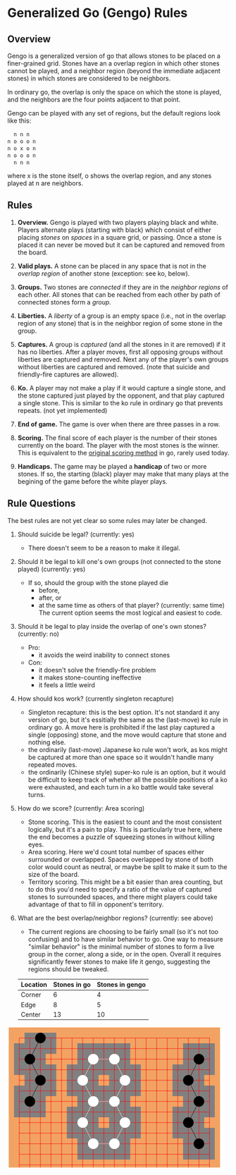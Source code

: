 
# Generalized Go (Gengo) Rules

## Overview
Gengo is a generalized version of go that allows stones to be placed on a finer-grained grid. Stones have an a overlap region in which other stones cannot be played, and a neighbor region (beyond the immediate adjacent stones) in which stones are considered to be neighbors. 

In ordinary go, the overlap is only the space on which the stone is played, and the neighbors are the four points adjacent to that point.

Gengo can be played with any set of regions, but the default regions look like this:
```
  n n n
n o o o n
n o x o n
n o o o n
  n n n
```
where x is the stone itself, o shows the overlap region, and any stones played at n are neighbors.

## Rules

1. **Overview.** Gengo is played with two players playing black and white. Players alternate plays (starting with black) which consist of either placing *stones* on *spaces* in a square grid, or passing. Once a stone is placed it can never be moved but it can be captured and removed from the board.

2. **Valid plays.** A stone can be placed in any space that is not in the *overlap region* of another stone (exception: see ko, below).

3. **Groups.** Two stones are *connected* if they are in the *neighbor regions* of each other. All stones that can be reached from each other by path of connected stones form a *group*.

4. **Liberties.** A *liberty* of a group is an empty space (i.e., not in the overlap region of any stone) that is in the neighbor region of some stone in the group.

5. **Captures.** A group is *captured* (and all the stones in it are removed) if it has no liberties. After a player moves, first all opposing groups without liberties are captured and removed. Next any of the player's own groups without liberties are captured and removed. (note that suicide and friendly-fire captures are allowed).

6. **Ko.** A player may not make a play if it would capture a single stone, and the stone captured just played by the opponent, and that play captured a single stone. This is similar to the ko rule in ordinary go that prevents repeats. (not yet implemented)

7. **End of game.** The game is over when there are three passes in a row.

8. **Scoring.** The final score of each player is the number of their stones currently on the board. The player with the most stones is the winner. This is equivalent to the [original scoring method](https://senseis.xmp.net/?StoneScoring) in go, rarely used today.

9. **Handicaps.** The game may be played a **handicap** of two or more stones. If so, the starting (black) player may make that many plays at the begining of the game before the white player plays.

## Rule Questions

The best rules are not yet clear so some rules may later be changed.

1. Should suicide be legal? (currently: yes)
   * There doesn't seem to be a reason to make it illegal.
2. Should it be legal to kill one's own groups (not connected to the stone played) (currently: yes)
   * If so, should the group with the stone played die
      * before,
      * after, or
      * at the same time as others of that player? (currently: same time)
    The current option seems the most logical and easiest to code.
3. Should it be legal to play inside the overlap of one's own stones? (currently: no)
    * Pro:
        * it avoids the weird inability to connect stones
    * Con:
        * it doesn't solve the friendly-fire problem
        * it makes stone-counting ineffective
        * it feels a little weird
4. How should kos work? (currently singleton recapture)
    * Singleton recapture: this is the best option. It's not standard it any version of go, but it's essitially the same as the (last-move) ko rule in ordinary go. A move here is prohibited if the last play captured a single (opposing) stone, and the move would capture that stone and nothing else.
    * the ordinarily (last-move) Japanese ko rule won't work, as kos might be captured at more than one space so it wouldn't handle many repeated moves.
    * the ordinarily (Chinese style) super-ko rule is an option, but it would be difficult to keep track of whether all the possible positions of a ko were exhausted, and each turn in a ko battle would take several turns.
5. How do we score? (currently: Area scoring)
    * Stone scoring. This is the easiest to count and the most consistent logically, but it's a pain to play. This is particularly true here, where the end becomes a puzzle of squeezing stones in without killing eyes.
    * Area scoring. Here we'd count total number of spaces either surrounded or overlapped. Spaces overlapped by stone of both color would count as neutral, or maybe be split to make it sum to the size of the board.
    * Territory scoring. This might be a bit easier than area counting, but to do this you'd need to specify a ratio of the value of captured stones to surrounded spaces, and there might players could take advantage of that to fill in opponent's territory.
6. What are the best overlap/neighbor regions? (currently: see above)
    * The current regions are choosing to be fairly small (so it's not too confusing) and to have similar behavior to go. One way to measure "similar behavior" is the minimal number of stones to form a live group in the corner, along a side, or in the open. Overall it requires significantly fewer stones to make life it gengo, suggesting the regions should be tweaked.
    
    Location | Stones in go | Stones in gengo
    ---------|--------------|-----------------
    Corner   |  6           |  4
    Edge     |  8           |  5
    Center   |  13          |  10

![minimal live groups](img/minimal_live_groups.png)